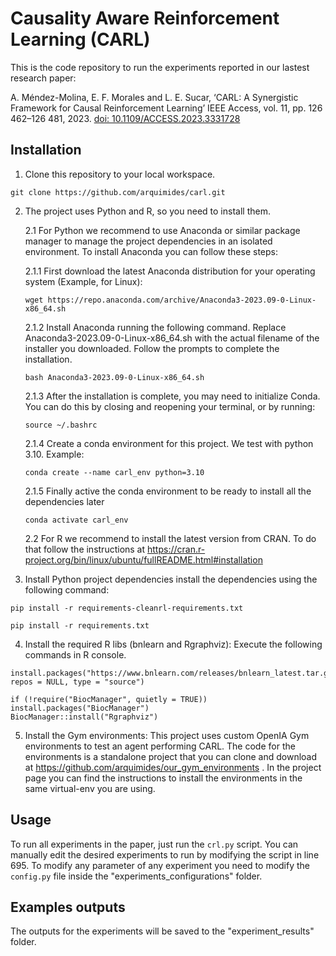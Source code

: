 # Causality Aware Reinforcement Learning (CARL)

This is the code repository to run the experiments reported in our lastest research paper:

A. Méndez-Molina, E. F. Morales and L. E. Sucar, ‘CARL: A Synergistic Framework for Causal Reinforcement Learning’ IEEE Access, vol. 11, pp. 126 462–126 481, 2023. [doi:
10.1109/ACCESS.2023.3331728](doi:10.1109/ACCESS.2023.3331728)

<!-- You can download the paper [here](https://papers.ssrn.com/sol3/papers.cfm?abstract_id=4409869) at SSRN.
 ## Citation
 For early citation, please use:
 Méndez-Molina, Arquímides and Morales, Eduardo and L. Enrique, Sucar, Carl: A Synergistic Framework for Causal Reinforcement Learning. Available at SSRN: # https://ssrn.com/abstract=4409869 or http://dx.doi.org/10.2139/ssrn.4409869 -->

## Installation

1. Clone this repository to your local workspace.
```
git clone https://github.com/arquimides/carl.git
```

2. The project uses Python and R, so you need to install them.
    
    2.1 For Python we recommend to use Anaconda or similar package manager to manage the project dependencies in an isolated environment. To install Anaconda you can follow these steps:
    
    2.1.1 First download the latest Anaconda distribution for your operating system (Example, for Linux):
    ```
    wget https://repo.anaconda.com/archive/Anaconda3-2023.09-0-Linux-x86_64.sh
    ```
    2.1.2 Install Anaconda running the following command. Replace Anaconda3-2023.09-0-Linux-x86_64.sh with the actual filename of the installer you downloaded. Follow the prompts to complete the installation.
    ```
    bash Anaconda3-2023.09-0-Linux-x86_64.sh
    ```
    2.1.3 After the installation is complete, you may need to initialize Conda. You can do this by closing and reopening your terminal, or by running: 
    ```
    source ~/.bashrc
    ```
    2.1.4 Create a conda environment for this project. We test with python 3.10. Example:
    ```
    conda create --name carl_env python=3.10
    ```
    2.1.5 Finally active the conda environment to be ready to install all the dependencies later
    ```
    conda activate carl_env
    ```
    
    2.2 For R we recommend to install the latest version from CRAN. To do that follow the instructions at https://cran.r-project.org/bin/linux/ubuntu/fullREADME.html#installation
    
3. Install Python project dependencies install the dependencies using the following command:
```
pip install -r requirements-cleanrl-requirements.txt
``` 
```
pip install -r requirements.txt
```
4. Install the required R libs (bnlearn and Rgraphviz): Execute the following commands in R console.

```
install.packages("https://www.bnlearn.com/releases/bnlearn_latest.tar.gz", repos = NULL, type = "source")
```
```
if (!require("BiocManager", quietly = TRUE)) install.packages("BiocManager")
BiocManager::install("Rgraphviz")
```

5. Install the Gym environments: This project uses custom OpenIA Gym environments to test an agent performing CARL. The code for the environments is a standalone project that you can clone and download at https://github.com/arquimides/our_gym_environments . In the project page you can find the instructions to install the environments in the same virtual-env you are using.

## Usage

To run all experiments in the paper, just run the `crl.py` script. You can manually edit the desired experiments to run by modifying the script in line 695. To modify any parameter of any experiment you need to modify the `config.py` file inside the "experiments_configurations" folder.


## Examples outputs

The outputs for the experiments will be saved to the "experiment_results" folder.

